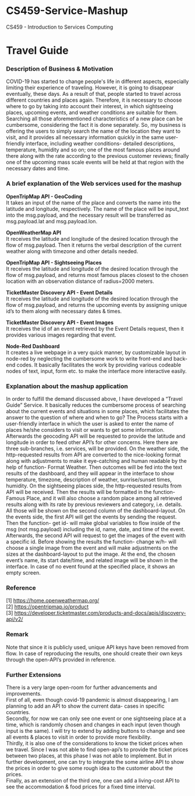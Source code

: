 # CS459-Service-Mashup
CS459 - Introduction to Services Computing


# Travel Guide

<h3> Description of Business & Motivation </h3>

COVID-19 has started to change people's life in different aspects, especially limiting their experience of traveling. However, it is going to disappear eventually, these days. As a result of that, people started to travel across different countries and places again. Therefore, it is necessary to choose where to go by taking into account their interest, in which sightseeing places, upcoming events, and weather conditions are suitable for them. Searching all those aforementioned characteristics of a new place can be cumbersome, considering the fact it is done separately. So, my business is offering the users to simply search the name of the location they want to visit, and it provides all necessary information quickly in the same user-friendly interface, including weather conditions- detailed descriptions, temperature, humidity and so on; one of the most famous places around there along with the rate according to the previous customer reviews; finally one of the upcoming mass scale events will be held at that region with the necessary dates and time.

<h3> A brief explanation of the Web services used for the mashup </h3>

__OpenTripMap API - GeoCoding__ <br />
It takes an input of the name of the place and converts the name into the latitude and longitude, respectively. The name of the place will be input_text into the msg.payload, and the necessary result will be transferred as msg.payload.lat and msg.payload.lon.

__OpenWeatherMap API__ <br />
It receives the latitude and longitude of the desired location through the flow of msg.payload. Then it returns the verbal description of the current weather along with timezone and other details needed.

__OpenTripMap API - Sightseeing Places__ <br />
It receives the latitude and longitude of the desired location through the flow of msg.payload, and returns most famous places closest to the chosen location with an observation distance of radius=2000 meters.

__TicketMaster Discovery API - Event Details__ <br />
It receives the latitude and longitude of the desired location through the flow of msg.payload, and returns the upcoming events by assigning unique id’s to them along with necessary dates & times.

__TicketMaster Discovery API - Event Images__ <br />
It receives the id of an event retrieved by the Event Details request, then it provides various images regarding that event.

__Node-Red Dashboard__ <br />
It creates a live webpage in a very quick manner, by customizable layout in node-red by neglecting the cumbersome work to write front-end and back-end codes. It basically facilitates the work by providing various codeable nodes of text, input, form etc. to make the interface more interactive easily.

<h3> Explanation about the mashup application </h3>

In order to fulfill the demand discussed above, I have developed a “Travel Guide” Service. It basically reduces the cumbersome process of searching about the current events and situations in some places, which facilitates the answer to the question of where and when to go? 
The Process starts with a user-friendly interface in which the user is asked to enter the name of places he/she considers to visit or wants to get some information. Afterwards the geocoding API will be requested to provide the latitude and longitude in order to feed other API’s for other concerns. 
Here there are three sub-branches, i.e. services, will be provided.
On the weather side, the http-requested results from API are converted to the nice-looking format along with adjustments to make it eye-catching and human readable by the help of function- Format Weather. Then outcomes will be fed into the text results of the dashboard, and they will appear in the interface to show temperature, timezone, description of weather, sunrise/sunset times, humidity.
On the sightseeing places side, the http-requested results from API will be received. Then the results will be formatted in the function- Famous Place, and it will also choose a random place among all retrieved results along with its rate by previous reviewers and category, i.e. details. All those will be shown on the second column of the dashboard-layout.
On the events side, the first API will get the events by sending the request. Then the function- get id- will make global variables to flow inside of the msg (not msg.payload) including the id, name, date, and time of the event. Afterwards, the second API will request to get the images of the event with a specific id. Before showing the results the function- change w/h- will choose a single image from the event and will make adjustments on the sizes at the dashboard-layout to put the image. At the end, the chosen event’s name, its start date/time, and related image will be shown in the interface. In case of no event found at the specified place, it shows an empty screen. 

<h3> Reference </h3>

[1] https://home.openweathermap.org/  <br />
[2] https://opentripmap.io/product  <br />
[3] https://developer.ticketmaster.com/products-and-docs/apis/discovery-api/v2/ 

<h3> Remark </h3>

Note that since it is publicly used, unique API keys have been removed from flow. In case of reproducing the results, one should create their own keys through the open-API’s provided in reference.


<h3> Further Extensions </h3>

There is a very large open-room for further advancements and improvements. <br />
First of all, even though covid-19 pandemic is almost disappearing, I am planning to add an API to show the current data- cases in specific countries. <br />
Secondly, for now we can only see one event or one sightseeing place at a time, which is randomly chosen and changes in each input (even though input is the same). I will try to extend by adding buttons to change and see all events & places to visit in order to provide more flexibility. <br />
Thirdly, it is also one of the considerations to know the ticket prices when we travel. Since I was not able to find open-api’s to provide the ticket prices between  two places, at this phase I was not able to implement. But in further development, one can try to integrate the some airline API to show the prices in order to give some rough idea to the customer about the prices. <br />
Finally, as an extension of the third one, one can add a living-cost API to see the accommodation & food prices for a fixed time interval.
